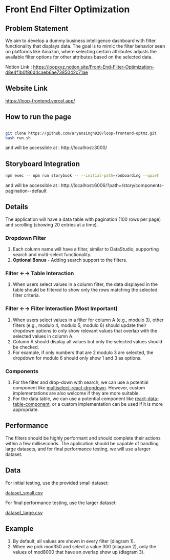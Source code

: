 # Front End Filter Optimization

## Problem Statement

We aim to develop a dummy business intelligence dashboard with filter functionality that displays data. The goal is to mimic the filter behavior seen on platforms like Amazon, where selecting certain attributes adjusts the available filter options for other attributes based on the selected data.

Notion Link : https://loopxyz.notion.site/Front-End-Filter-Optimization-d8e4f1b0f86d4caeb6ae7385042c71ae

## Website Link

https://loop-frontend.vercel.app/

## How to run the page

```bash

git clone https://github.com/aryansingh920/loop-frontend-optmz.git
bash run.sh

```

and will be accessible at : http://localhost:3000/

## Storyboard Integration

```bash
npm exec -- npm run storybook -- --initial-path=/onboarding --quiet
```

and will be accessible at : http://localhost:6006/?path=/story/components-pagination--default

## Details

The application will have a data table with pagination (100 rows per page) and scrolling (showing 20 entries at a time).

### Dropdown Filter

1. Each column name will have a filter, similar to DataStudio, supporting search and multi-select functionality.
2. **Optional Bonus** - Adding search support to the filters.

### Filter ←→ Table Interaction

1. When users select values in a column filter, the data displayed in the table should be filtered to show only the rows matching the selected filter criteria.

### Filter ←→ Filter Interaction (Most Important)

1. When users select values in a filter for column A (e.g., modulo 3), other filters (e.g., modulo 4, modulo 5, modulo 6) should update their dropdown options to only show relevant values that overlap with the selected values in column A.
2. Column A should display all values but only the selected values should be checked.
3. For example, if only numbers that are 2 modulo 3 are selected, the dropdown for modulo 6 should only show 1 and 3 as options.

### Components

1. For the filter and drop-down with search, we can use a potential component like [multiselect-react-dropdown](https://www.npmjs.com/package/multiselect-react-dropdown). However, custom implementations are also welcome if they are more suitable.
2. For the data table, we can use a potential component like [react-data-table-component](https://www.npmjs.com/package/react-data-table-component), or a custom implementation can be used if it is more appropriate.

## Performance

The filters should be highly performant and should complete their actions within a few milliseconds. The application should be capable of handling large datasets, and for final performance testing, we will use a larger dataset.

## Data

For initial testing, use the provided small dataset:

[dataset_small.csv](https://s3-us-west-2.amazonaws.com/secure.notion-static.com/e89846f5-c132-43d5-886f-a086b33a8244/dataset_small.csv)

For final performance testing, use the larger dataset:

[dataset_large.csv](https://s3-us-west-2.amazonaws.com/secure.notion-static.com/f9a47d0b-0148-439c-b4f4-e0815e810316/dataset_large.csv)

## Example

1. By default, all values are shown in every filter (diagram 1).
2. When we pick mod350 and select a value 300 (diagram 2), only the values of mod8000 that have an overlap show up (diagram 3).
